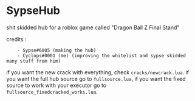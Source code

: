 # SypseHub
shit skidded hub for a roblox game called "Dragon Ball Z Final Stand"

credits : 
```
    - Sypse#6005 (making the hub)
    - Cyclops#0001 (me) (improving the whitelist and sypse skidded many stuff from him)
```
if you want the new crack with everything, check ``cracks/newcrack.lua``.
if you want the full hub source go to ``fullsource.lua``, if you want the fixed source to work with your executor go to ``fullsource_fixedcracked_works.lua``.
